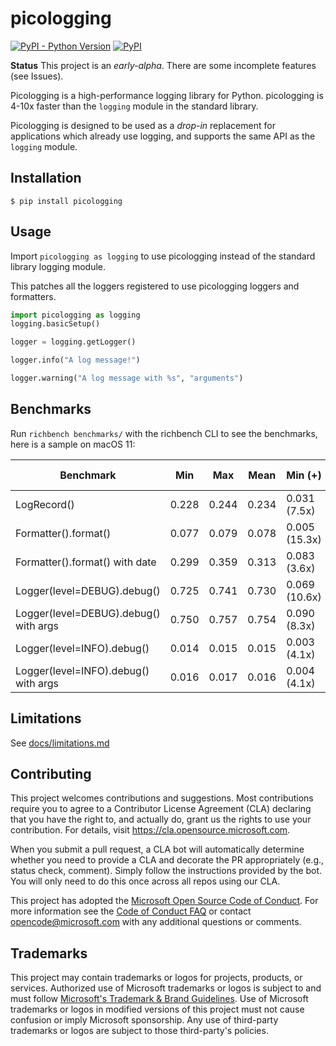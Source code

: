# picologging

[![PyPI - Python Version](https://img.shields.io/pypi/pyversions/picologging)](https://pypi.org/project/picologging/) 
[![PyPI](https://img.shields.io/pypi/v/picologging)](https://pypi.org/project/picologging/)

**Status** This project is an *early-alpha*. There are some incomplete features (see Issues).

Picologging is a high-performance logging library for Python. picologging is 4-10x faster than the `logging` module in the standard library.

Picologging is designed to be used as a _drop-in_ replacement for applications which already use logging, and supports the same API as the `logging` module.

## Installation

```console
$ pip install picologging
```

## Usage

Import `picologging as logging` to use picologging instead of the standard library logging module.

This patches all the loggers registered to use picologging loggers and formatters.

```python
import picologging as logging
logging.basicSetup()

logger = logging.getLogger()

logger.info("A log message!")

logger.warning("A log message with %s", "arguments")
```

## Benchmarks

Run `richbench benchmarks/` with the richbench CLI to see the benchmarks, here is a sample on macOS 11:

|                             Benchmark | Min     | Max     | Mean    | Min (+)         | Max (+)         | Mean (+)        |
|---------------------------------------|---------|---------|---------|-----------------|-----------------|-----------------|
|                           LogRecord() | 0.228   | 0.244   | 0.234   | 0.031 (7.5x)    | 0.031 (7.8x)    | 0.031 (7.6x)    |
|                  Formatter().format() | 0.077   | 0.079   | 0.078   | 0.005 (15.3x)   | 0.005 (14.9x)   | 0.005 (15.1x)   |
|        Formatter().format() with date | 0.299   | 0.359   | 0.313   | 0.083 (3.6x)    | 0.092 (3.9x)    | 0.086 (3.6x)    |
|           Logger(level=DEBUG).debug() | 0.725   | 0.741   | 0.730   | 0.069 (10.6x)   | 0.070 (10.6x)   | 0.069 (10.6x)   |
| Logger(level=DEBUG).debug() with args | 0.750   | 0.757   | 0.754   | 0.090 (8.3x)    | 0.095 (8.0x)    | 0.093 (8.1x)    |
|            Logger(level=INFO).debug() | 0.014   | 0.015   | 0.015   | 0.003 (4.1x)    | 0.004 (3.7x)    | 0.004 (3.9x)    |
|  Logger(level=INFO).debug() with args | 0.016   | 0.017   | 0.016   | 0.004 (4.1x)    | 0.004 (4.2x)    | 0.004 (4.1x)    |

## Limitations

See [docs/limitations.md](docs/limitations.md)

## Contributing

This project welcomes contributions and suggestions.  Most contributions require you to agree to a
Contributor License Agreement (CLA) declaring that you have the right to, and actually do, grant us
the rights to use your contribution. For details, visit https://cla.opensource.microsoft.com.

When you submit a pull request, a CLA bot will automatically determine whether you need to provide
a CLA and decorate the PR appropriately (e.g., status check, comment). Simply follow the instructions
provided by the bot. You will only need to do this once across all repos using our CLA.

This project has adopted the [Microsoft Open Source Code of Conduct](https://opensource.microsoft.com/codeofconduct/).
For more information see the [Code of Conduct FAQ](https://opensource.microsoft.com/codeofconduct/faq/) or
contact [opencode@microsoft.com](mailto:opencode@microsoft.com) with any additional questions or comments.

## Trademarks

This project may contain trademarks or logos for projects, products, or services. Authorized use of Microsoft 
trademarks or logos is subject to and must follow 
[Microsoft's Trademark & Brand Guidelines](https://www.microsoft.com/en-us/legal/intellectualproperty/trademarks/usage/general).
Use of Microsoft trademarks or logos in modified versions of this project must not cause confusion or imply Microsoft sponsorship.
Any use of third-party trademarks or logos are subject to those third-party's policies.
